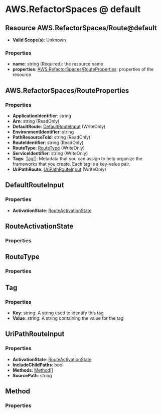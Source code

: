 # AWS.RefactorSpaces @ default

## Resource AWS.RefactorSpaces/Route@default
* **Valid Scope(s)**: Unknown
### Properties
* **name**: string (Required): the resource name
* **properties**: [AWS.RefactorSpaces/RouteProperties](#awsrefactorspacesrouteproperties): properties of the resource

## AWS.RefactorSpaces/RouteProperties
### Properties
* **ApplicationIdentifier**: string
* **Arn**: string (ReadOnly)
* **DefaultRoute**: [DefaultRouteInput](#defaultrouteinput) (WriteOnly)
* **EnvironmentIdentifier**: string
* **PathResourceToId**: string (ReadOnly)
* **RouteIdentifier**: string (ReadOnly)
* **RouteType**: [RouteType](#routetype) (WriteOnly)
* **ServiceIdentifier**: string (WriteOnly)
* **Tags**: [Tag](#tag)[]: Metadata that you can assign to help organize the frameworks that you create. Each tag is a key-value pair.
* **UriPathRoute**: [UriPathRouteInput](#uripathrouteinput) (WriteOnly)

## DefaultRouteInput
### Properties
* **ActivationState**: [RouteActivationState](#routeactivationstate)

## RouteActivationState
### Properties

## RouteType
### Properties

## Tag
### Properties
* **Key**: string: A string used to identify this tag
* **Value**: string: A string containing the value for the tag

## UriPathRouteInput
### Properties
* **ActivationState**: [RouteActivationState](#routeactivationstate)
* **IncludeChildPaths**: bool
* **Methods**: [Method](#method)[]
* **SourcePath**: string

## Method
### Properties

